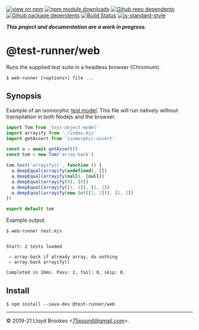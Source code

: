 [![view on npm](https://badgen.net/npm/v/@test-runner/web)](https://www.npmjs.org/package/@test-runner/web)
[![npm module downloads](https://badgen.net/npm/dt/@test-runner/web)](https://www.npmjs.org/package/@test-runner/web)
[![Gihub repo dependents](https://badgen.net/github/dependents-repo/test-runner-js/web-runner)](https://github.com/test-runner-js/web-runner/network/dependents?dependent_type=REPOSITORY)
[![Gihub package dependents](https://badgen.net/github/dependents-pkg/test-runner-js/web-runner)](https://github.com/test-runner-js/web-runner/network/dependents?dependent_type=PACKAGE)
[![Build Status](https://travis-ci.org/test-runner-js/web-runner.svg?branch=master)](https://travis-ci.org/test-runner-js/web-runner)
[![js-standard-style](https://img.shields.io/badge/code%20style-standard-brightgreen.svg)](https://github.com/feross/standard)

***This project and documentation are a work in progress***.

# @test-runner/web

Runs the supplied test suite in a headless browser (Chromium).

```
$ web-runner [<options>] file ...
```

## Synopsis

Example of an isomorphic [test model](https://github.com/test-runner-js/test-object-model). This file will run natively without transpilation in both Nodejs and the browser.

```js
import Tom from 'test-object-model'
import arrayify from './index.mjs'
import getAssert from 'isomorphic-assert'

const a = await getAssert()
const tom = new Tom('array-back')

tom.test('arrayify()', function () {
  a.deepEqual(arrayify(undefined), [])
  a.deepEqual(arrayify(null), [null])
  a.deepEqual(arrayify(0), [0])
  a.deepEqual(arrayify([1, 2]), [1, 2])
  a.deepEqual(arrayify(new Set([1, 2])), [1, 2])
})

export default tom
```

Example output.

```
$ web-runner test.mjs


Start: 2 tests loaded

 ✓ array-back if already array, do nothing
 ✓ array-back arrayify()

Completed in 16ms. Pass: 2, fail: 0, skip: 0.
```

## Install

```
$ npm install --save-dev @test-runner/web
```

* * *

&copy; 2019-21 Lloyd Brookes \<75pound@gmail.com\>.
